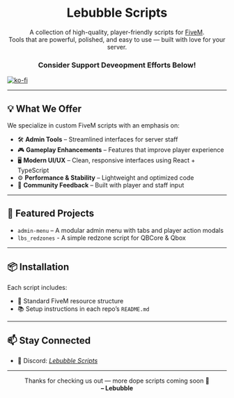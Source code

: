 <h1 align="center">Lebubble Scripts</h1>

<p align="center">
  A collection of high-quality, player-friendly scripts for <a href="https://fivem.net/">FiveM</a>.
  <br />
  Tools that are powerful, polished, and easy to use — built with love for your server.
</p>

<h3 align='center'> Consider Support Deveopment Efforts Below!</h3>

[![ko-fi](https://ko-fi.com/img/githubbutton_sm.svg)](https://ko-fi.com/H2H11E0RUM)


---

## 💡 What We Offer

We specialize in custom FiveM scripts with an emphasis on:

- 🛠️ **Admin Tools** – Streamlined interfaces for server staff
- 🎮 **Gameplay Enhancements** – Features that improve player experience
- 🖥️ **Modern UI/UX** – Clean, responsive interfaces using React + TypeScript
- ⚙️ **Performance & Stability** – Lightweight and optimized code
- 📣 **Community Feedback** – Built with player and staff input

---

## 🚀 Featured Projects

- `admin-menu` – A modular admin menu with tabs and player action modals  
- `lbs_redzones` - A simple redzone script for QBCore & Qbox

---

## 📦 Installation

Each script includes:

- 📁 Standard FiveM resource structure
- 📚 Setup instructions in each repo’s `README.md`

---

## 📫 Stay Connected

- 💬 Discord: *[Lebubble Scripts](https://discord.gg/CUX8hVnswZ)*  

---

<p align="center">
  Thanks for checking us out — more dope scripts coming soon 👀  
  <br />
  <strong>– Lebubble</strong>
</p>
